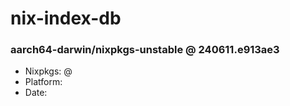 # nix-index-db
### aarch64-darwin/nixpkgs-unstable @ 240611.e913ae3
- Nixpkgs: @[](https://github.com/NixOS/nixpkgs/commit/e913ae340076bbb73d9f4d3d065c2bca7caafb16)
- Platform: 
- Date: 
